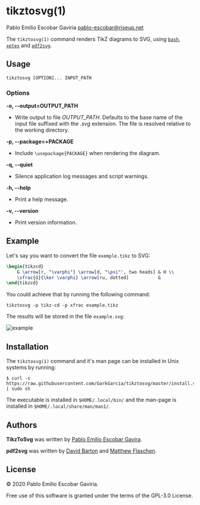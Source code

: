 # tikztosvg(1)
Pablo Emílio Escobar Gaviria <pablo-escobar@riseup.net>

The `tikztosvg(1)` command renders TikZ diagrams to SVG, using 
[`bash`](https://www.gnu.org/software/bash/), [`xetex`](http://xetex.sourceforge.net/) and 
[`pdf2svg`](https://github.com/dawbarton/pdf2svg).

## Usage

```
tikztosvg [OPTION]... INPUT_PATH
```

### Options

**-o, --output=OUTPUT_PATH**
* Write output to file *OUTPUT_PATH*.
  Defaults to the base name of the input file suffixed with the _.svg_ 
  extension. The file is resolved relative to the working directory.

**-p, --package=+PACKAGE**
* Include `\usepackage{PACKAGE}` when rendering the diagram.

**-q, --quiet**
* Silence application log messages and script warnings.

**-h, --help**
* Print a help message.

**-v, --version**
* Print version information.

## Example

Let's say you want to convert the file `exemple.tikz` to SVG:

```tex
\begin{tikzcd}
    G \arrow[r, "\varphi"] \arrow[d, "\psi"', two heads] & H \\
    \sfrac{G}{\ker \varphi} \arrow[ru, dotted]           &  
\end{tikzcd}
```

You could achieve that by running the following command:

```
tikztosvg -p tikz-cd -p xfrac example.tikz
```

The results will be stored in the file `example.svg`:

![example](https://github.com/GarkGarcia/tikztosvg/raw/master/example/example.svg)

## Installation

The `tikztosvg(1)` command and it's man page can be installed in Unix systems by 
running:

```
$ curl -s https://raw.githubusercontent.com/GarkGarcia/tikztosvg/master/install.sh | sudo sh
```

The executable is installed in `$HOME/.local/bin/` and the man-page is 
installed in `$HOME/.local/share/man/man1/`.

## Authors

**TikzToSvg** was written by 
[Pablo Emílio Escobar Gavira](mailto:pablo-escobar@riseup.net).

**pdf2svg** was written by [David Barton](mailto:davebarton@cityinthesky.co.uk) 
and [Matthew Flaschen](mailto:matthew.flaschen@gatech.edu).

## License

© 2020 Pablo Emílio Escobar Gaviria.

Free use of this software is granted under the terms of the GPL-3.0 License.

